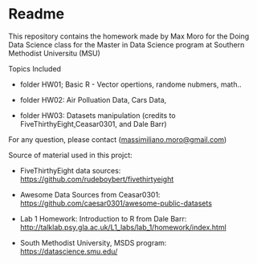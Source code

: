 Readme
======

This repository contains the homework made by Max Moro for the Doing Data Science class for the Master in Data Science program at Southern Methodist Universitu (MSU)

Topics Included

-   folder HW01; Basic R - Vector opertions, randome nubmers, math..

-   folder HW02: Air Polluation Data, Cars Data,

-   folder HW03: Datasets manipulation (credits to FiveThirthyEight,Ceasar0301, and Dale Barr)

For any question, please contact (<massimiliano.moro@gmail.com>)

Source of material used in this projct:

-   FiveThirthyEight data sources: <https://github.com/rudeboybert/fivethirtyeight>

-   Awesome Data Sources from Ceasar0301: <https://github.com/caesar0301/awesome-public-datasets>

-   Lab 1 Homework: Introduction to R from Dale Barr: <http://talklab.psy.gla.ac.uk/L1_labs/lab_1/homework/index.html>

-   South Methodist University, MSDS program: <https://datascience.smu.edu/>
